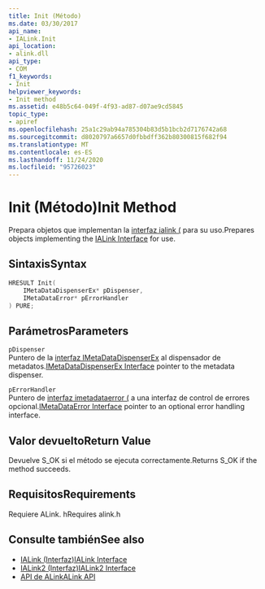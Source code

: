 ```yaml
---
title: Init (Método)
ms.date: 03/30/2017
api_name:
- IALink.Init
api_location:
- alink.dll
api_type:
- COM
f1_keywords:
- Init
helpviewer_keywords:
- Init method
ms.assetid: e48b5c64-049f-4f93-ad87-d07ae9cd5845
topic_type:
- apiref
ms.openlocfilehash: 25a1c29ab94a785304b83d5b1bcb2d7176742a68
ms.sourcegitcommit: d8020797a6657d0fbbdff362b80300815f682f94
ms.translationtype: MT
ms.contentlocale: es-ES
ms.lasthandoff: 11/24/2020
ms.locfileid: "95726023"
---
```

# <a name="init-method"></a><span data-ttu-id="7d1c3-102">Init (Método)</span><span class="sxs-lookup"><span data-stu-id="7d1c3-102">Init Method</span></span>

<span data-ttu-id="7d1c3-103">Prepara objetos que implementan la [interfaz ialink (](ialink-interface.md) para su uso.</span><span class="sxs-lookup"><span data-stu-id="7d1c3-103">Prepares objects implementing the [IALink Interface](ialink-interface.md) for use.</span></span>  
  
## <a name="syntax"></a><span data-ttu-id="7d1c3-104">Sintaxis</span><span class="sxs-lookup"><span data-stu-id="7d1c3-104">Syntax</span></span>  
  
```cpp  
HRESULT Init(  
    IMetaDataDispenserEx* pDispenser,  
    IMetaDataError* pErrorHandler  
) PURE;  
```  
  
## <a name="parameters"></a><span data-ttu-id="7d1c3-105">Parámetros</span><span class="sxs-lookup"><span data-stu-id="7d1c3-105">Parameters</span></span>  

 `pDispenser`  
 <span data-ttu-id="7d1c3-106">Puntero de la [interfaz IMetaDataDispenserEx](../metadata/imetadatadispenserex-interface.md) al dispensador de metadatos.</span><span class="sxs-lookup"><span data-stu-id="7d1c3-106">[IMetaDataDispenserEx Interface](../metadata/imetadatadispenserex-interface.md) pointer to the metadata dispenser.</span></span>  
  
 `pErrorHandler`  
 <span data-ttu-id="7d1c3-107">Puntero de [interfaz imetadataerror (](../metadata/imetadataerror-interface.md) a una interfaz de control de errores opcional.</span><span class="sxs-lookup"><span data-stu-id="7d1c3-107">[IMetaDataError Interface](../metadata/imetadataerror-interface.md) pointer to an optional error handling interface.</span></span>  
  
## <a name="return-value"></a><span data-ttu-id="7d1c3-108">Valor devuelto</span><span class="sxs-lookup"><span data-stu-id="7d1c3-108">Return Value</span></span>  

 <span data-ttu-id="7d1c3-109">Devuelve S_OK si el método se ejecuta correctamente.</span><span class="sxs-lookup"><span data-stu-id="7d1c3-109">Returns S_OK if the method succeeds.</span></span>  
  
## <a name="requirements"></a><span data-ttu-id="7d1c3-110">Requisitos</span><span class="sxs-lookup"><span data-stu-id="7d1c3-110">Requirements</span></span>  

 <span data-ttu-id="7d1c3-111">Requiere ALink. h</span><span class="sxs-lookup"><span data-stu-id="7d1c3-111">Requires alink.h</span></span>  
  
## <a name="see-also"></a><span data-ttu-id="7d1c3-112">Consulte también</span><span class="sxs-lookup"><span data-stu-id="7d1c3-112">See also</span></span>

- [<span data-ttu-id="7d1c3-113">IALink (Interfaz)</span><span class="sxs-lookup"><span data-stu-id="7d1c3-113">IALink Interface</span></span>](ialink-interface.md)
- [<span data-ttu-id="7d1c3-114">IALink2 (Interfaz)</span><span class="sxs-lookup"><span data-stu-id="7d1c3-114">IALink2 Interface</span></span>](ialink2-interface.md)
- [<span data-ttu-id="7d1c3-115">API de ALink</span><span class="sxs-lookup"><span data-stu-id="7d1c3-115">ALink API</span></span>](index.md)
